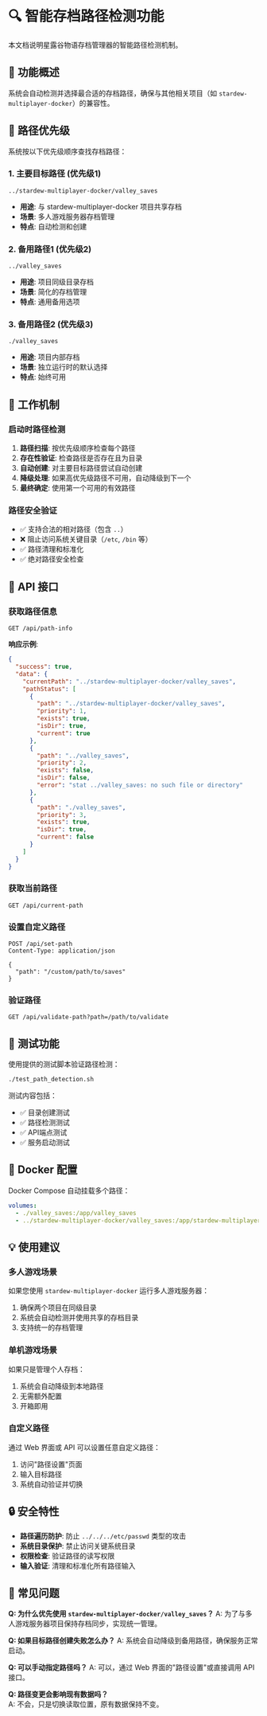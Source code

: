 # 🔍 智能存档路径检测功能

本文档说明星露谷物语存档管理器的智能路径检测机制。

## 🎯 功能概述

系统会自动检测并选择最合适的存档路径，确保与其他相关项目（如 `stardew-multiplayer-docker`）的兼容性。

## 📁 路径优先级

系统按以下优先级顺序查找存档路径：

### 1. 主要目标路径 (优先级1)
```
../stardew-multiplayer-docker/valley_saves
```
- **用途**: 与 stardew-multiplayer-docker 项目共享存档
- **场景**: 多人游戏服务器存档管理
- **特点**: 自动检测和创建

### 2. 备用路径1 (优先级2)
```
../valley_saves
```
- **用途**: 项目同级目录存档
- **场景**: 简化的存档管理
- **特点**: 通用备用选项

### 3. 备用路径2 (优先级3)
```
./valley_saves
```
- **用途**: 项目内部存档
- **场景**: 独立运行时的默认选择
- **特点**: 始终可用

## 🔧 工作机制

### 启动时路径检测
1. **路径扫描**: 按优先级顺序检查每个路径
2. **存在性验证**: 检查路径是否存在且为目录
3. **自动创建**: 对主要目标路径尝试自动创建
4. **降级处理**: 如果高优先级路径不可用，自动降级到下一个
5. **最终确定**: 使用第一个可用的有效路径

### 路径安全验证
- ✅ 支持合法的相对路径（包含 `..`）
- ❌ 阻止访问系统关键目录（`/etc`, `/bin` 等）
- ✅ 路径清理和标准化
- ✅ 绝对路径安全检查

## 🚀 API 接口

### 获取路径信息
```http
GET /api/path-info
```

**响应示例**:
```json
{
  "success": true,
  "data": {
    "currentPath": "../stardew-multiplayer-docker/valley_saves",
    "pathStatus": [
      {
        "path": "../stardew-multiplayer-docker/valley_saves",
        "priority": 1,
        "exists": true,
        "isDir": true,
        "current": true
      },
      {
        "path": "../valley_saves", 
        "priority": 2,
        "exists": false,
        "isDir": false,
        "error": "stat ../valley_saves: no such file or directory"
      },
      {
        "path": "./valley_saves",
        "priority": 3,
        "exists": true,
        "isDir": true,
        "current": false
      }
    ]
  }
}
```

### 获取当前路径
```http
GET /api/current-path
```

### 设置自定义路径
```http
POST /api/set-path
Content-Type: application/json

{
  "path": "/custom/path/to/saves"
}
```

### 验证路径
```http
GET /api/validate-path?path=/path/to/validate
```

## 🧪 测试功能

使用提供的测试脚本验证路径检测：

```bash
./test_path_detection.sh
```

测试内容包括：
- ✅ 目录创建测试
- ✅ 路径检测测试  
- ✅ API端点测试
- ✅ 服务启动测试

## 🐳 Docker 配置

Docker Compose 自动挂载多个路径：

```yaml
volumes:
  - ./valley_saves:/app/valley_saves
  - ../stardew-multiplayer-docker/valley_saves:/app/stardew-multiplayer-docker/valley_saves
```

## 💡 使用建议

### 多人游戏场景
如果您使用 `stardew-multiplayer-docker` 运行多人游戏服务器：
1. 确保两个项目在同级目录
2. 系统会自动检测并使用共享的存档目录
3. 支持统一的存档管理

### 单机游戏场景  
如果只是管理个人存档：
1. 系统会自动降级到本地路径
2. 无需额外配置
3. 开箱即用

### 自定义路径
通过 Web 界面或 API 可以设置任意自定义路径：
1. 访问"路径设置"页面
2. 输入目标路径
3. 系统自动验证并切换

## 🔒 安全特性

- **路径遍历防护**: 防止 `../../../etc/passwd` 类型的攻击
- **系统目录保护**: 禁止访问关键系统目录
- **权限检查**: 验证路径的读写权限
- **输入验证**: 清理和标准化所有路径输入

## 📝 常见问题

**Q: 为什么优先使用 `stardew-multiplayer-docker/valley_saves`？**
A: 为了与多人游戏服务器项目保持存档同步，实现统一管理。

**Q: 如果目标路径创建失败怎么办？**
A: 系统会自动降级到备用路径，确保服务正常启动。

**Q: 可以手动指定路径吗？**
A: 可以，通过 Web 界面的"路径设置"或直接调用 API 接口。

**Q: 路径变更会影响现有数据吗？**  
A: 不会，只是切换读取位置，原有数据保持不变。